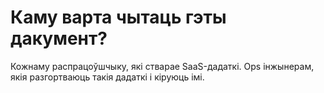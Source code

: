 Каму варта чытаць гэты дакумент?
==============================

Кожнаму распрацоўшчыку, які стварае SaaS-дадаткі. Ops інжынерам, якія разгортваюць такія дадаткі і кіруюць імі.
